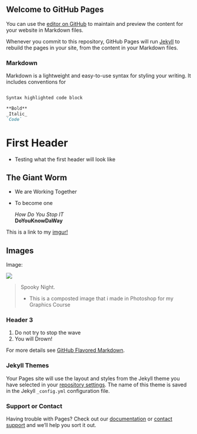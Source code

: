 ## Welcome to GitHub Pages

You can use the [editor on GitHub](https://github.com/Swishrr/Swishrr.github.io/edit/master/index.md) to maintain and preview the content for your website in Markdown files.

Whenever you commit to this repository, GitHub Pages will run [Jekyll](https://jekyllrb.com/) to rebuild the pages in your site, from the content in your Markdown files.

### Markdown

Markdown is a lightweight and easy-to-use syntax for styling your writing. It includes conventions for

```markdown

Syntax highlighted code block

**Bold**
_Italic_
`Code`

```
# First Header 
- Testing what the first header will look like

## The Giant Worm
- We are Working Together
- To become one


  _How Do You Stop IT_  
  **DoYouKnowDaWay**
  

This is a link to my [imgur!](https://imgur.com/user/Swisherr) 

## Images

Image:

![](https://swishrr.github.io/Swishrr/Images/Final_Project.jpg)

> Spooky Night.
> - This is a composted image that i made in Photoshop for my Graphics Course

### Header 3

1. Do not try to stop the wave
2. You will Drown!



For more details see [GitHub Flavored Markdown](https://guides.github.com/features/mastering-markdown/).

### Jekyll Themes

Your Pages site will use the layout and styles from the Jekyll theme you have selected in your [repository settings](https://github.com/Swishrr/Swishrr.github.io/settings). The name of this theme is saved in the Jekyll `_config.yml` configuration file.

### Support or Contact

Having trouble with Pages? Check out our [documentation](https://help.github.com/categories/github-pages-basics/) or [contact support](https://github.com/contact) and we’ll help you sort it out.
